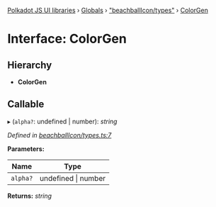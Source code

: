 [Polkadot JS UI libraries](../README.md) › [Globals](../globals.md) › ["beachballIcon/types"](../modules/_beachballicon_types_.md) › [ColorGen](_beachballicon_types_.colorgen.md)

# Interface: ColorGen

## Hierarchy

* **ColorGen**

## Callable

▸ (`alpha?`: undefined | number): *string*

*Defined in [beachballIcon/types.ts:7](https://github.com/polkadot-js/ui/blob/a25f813f/packages/ui-shared/src/beachballIcon/types.ts#L7)*

**Parameters:**

Name | Type |
------ | ------ |
`alpha?` | undefined &#124; number |

**Returns:** *string*

